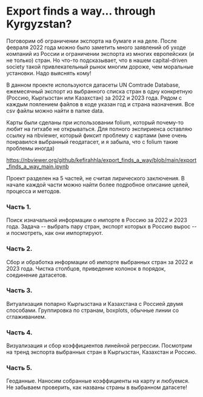 # Export finds a way... through Kyrgyzstan?
Поговорим об ограничении экспорта на бумаге и на деле. После февраля 2022 года можно было заметить много заявлений об уходе компаний из России и ограничении экспорта из многих европейских (и не только) стран. Но что-то подсказывает, что в нашем capital-driven society такой привлекательный рынок многим дороже, чем моральные установки. Надо выяснять кому!

В данном проекте используются датасеты UN Comtrade Database, ежемесячный экспорт из выбранного списка стран в одну конкретную (Россию, Кыргызстан или Казахстан) за 2022 и 2023 года. Рядом с каждым поялением файлов в коде указан год и страна назначения. Все csv файлы можно найти в папке data.

Карты были сделаны при использовании folium, который почему-то любит на гитхабе не открываться. Для полного экспириенса оставляю ссылку на nbviewer, который фиксит проблему с картами (мне очень понравился выбранный геодатасет, и я забыла, что с folium такие проблемы иногда)

https://nbviewer.org/github/kefirahhla/export_finds_a_way/blob/main/export_finds_a_way_main.ipynb

Проект разделен на 5 частей, не считая лирического заключения. В начале каждой части можно найти более подробное описание целей, процесса и методов.
### Часть 1. 
Поиск изначальной информации о импорте в Россию за 2022 и 2023 года. Задача -- выбрать пару стран, экспорт которых в Россию вырос -- и посмотреть, как они импортируют.
### Часть 2. 
Сбор и обработка информации об импорте выбранных стран за 2022 и 2023 года. Чистка столбцов, приведение колонок в порядок, соединение датасетов.
### Часть 3.
Витуализация попарно Кыргызстана и Казахстана с Россией двумя способами. Группировка по странам, boxplots, обычные линии со сглаживанием.
### Часть 4.
Визуализация и сбор коэффициентов линейной регрессии. Посмотрим на тренд экспорта выбранных стран в Кыргызстан, Казахстан и Россию.
### Часть 5.
Геоданные. Наносим собранные коэффициенты на карту и любуемся. Не забываем проверить, как названы страны в выбранном датасете!



